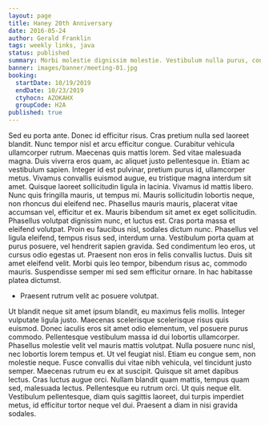 ```yaml
---
layout: page
title: Haney 20th Anniversary
date: 2016-05-24
author: Gerald Franklin
tags: weekly links, java
status: published
summary: Morbi molestie dignissim molestie. Vestibulum nulla purus, consectetur id massa.
banner: images/banner/meeting-01.jpg
booking:
  startDate: 10/19/2019
  endDate: 10/23/2019
  ctyhocn: AZOKAHX
  groupCode: H2A
published: true
---
```

Sed eu porta ante. Donec id efficitur risus. Cras pretium nulla sed laoreet blandit. Nunc tempor nisl et arcu efficitur congue. Curabitur vehicula ullamcorper rutrum. Maecenas quis mattis lorem. Sed vitae malesuada magna. Duis viverra eros quam, ac aliquet justo pellentesque in. Etiam ac vestibulum sapien. Integer id est pulvinar, pretium purus id, ullamcorper metus. Vivamus convallis euismod augue, eu tristique magna interdum sit amet. Quisque laoreet sollicitudin ligula in lacinia. Vivamus id mattis libero. Nunc quis fringilla mauris, ut tempus mi.
Mauris sollicitudin lobortis neque, non rhoncus dui eleifend nec. Phasellus mauris mauris, placerat vitae accumsan vel, efficitur et ex. Mauris bibendum sit amet ex eget sollicitudin. Phasellus volutpat dignissim nunc, et luctus est. Cras porta massa et eleifend volutpat. Proin eu faucibus nisl, sodales dictum nunc. Phasellus vel ligula eleifend, tempus risus sed, interdum urna. Vestibulum porta quam at purus posuere, vel hendrerit sapien gravida. Sed condimentum leo eros, ut cursus odio egestas ut. Praesent non eros in felis convallis luctus. Duis sit amet eleifend velit. Morbi quis leo tempor, bibendum risus ac, commodo mauris. Suspendisse semper mi sed sem efficitur ornare. In hac habitasse platea dictumst.

* Praesent rutrum velit ac posuere volutpat.

Ut blandit neque sit amet ipsum blandit, eu maximus felis mollis. Integer vulputate ligula justo. Maecenas scelerisque scelerisque risus quis euismod. Donec iaculis eros sit amet odio elementum, vel posuere purus commodo. Pellentesque vestibulum massa id dui lobortis ullamcorper. Phasellus molestie velit vel mauris mattis volutpat. Nulla posuere nunc nisl, nec lobortis lorem tempus et.
Ut vel feugiat nisl. Etiam eu congue sem, non molestie neque. Fusce convallis dui vitae nibh vehicula, vel tincidunt justo semper. Maecenas rutrum eu ex at suscipit. Quisque sit amet dapibus lectus. Cras luctus augue orci. Nullam blandit quam mattis, tempus quam sed, malesuada lectus. Pellentesque eu rutrum orci. Ut quis neque elit. Vestibulum pellentesque, diam quis sagittis laoreet, dui turpis imperdiet metus, id efficitur tortor neque vel dui. Praesent a diam in nisi gravida sodales.
